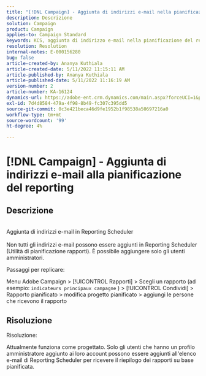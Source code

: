 ```yaml
---
title: "[!DNL Campaign] - Aggiunta di indirizzi e-mail nella pianificazione dei report"
description: Descrizione
solution: Campaign
product: Campaign
applies-to: Campaign Standard
keywords: KCS, aggiunta di indirizzo e-mail nella pianificazione del reporting
resolution: Resolution
internal-notes: E-000156280
bug: false
article-created-by: Ananya Kuthiala
article-created-date: 5/11/2022 11:15:11 AM
article-published-by: Ananya Kuthiala
article-published-date: 5/11/2022 11:16:19 AM
version-number: 2
article-number: KA-16124
dynamics-url: https://adobe-ent.crm.dynamics.com/main.aspx?forceUCI=1&pagetype=entityrecord&etn=knowledgearticle&id=53ba3e9c-1bd1-ec11-a7b5-0022480a8e40
exl-id: 7d4d8584-479a-4f98-8b49-fc307c395dd5
source-git-commit: 0c3e421beca46d9fe1952b1f98538a50697216a0
workflow-type: tm+mt
source-wordcount: '99'
ht-degree: 4%

---
```


# [!DNL Campaign] - Aggiunta di indirizzi e-mail alla pianificazione del reporting

## Descrizione

<br>Aggiunta di indirizzi e-mail in Reporting Scheduler<br><br>
Non tutti gli indirizzi e-mail possono essere aggiunti in Reporting Scheduler (Utilità di pianificazione rapporti).
È possibile aggiungere solo gli utenti amministratori.

Passaggi per replicare:

Menu Adobe Campaign > [!UICONTROL Rapporti] > Scegli un rapporto (ad esempio: `indicateurs principaux campagne` ) > [!UICONTROL Condividi] > Rapporto pianificato > modifica progetto pianificato > aggiungi le persone che ricevono il rapporto


## Risoluzione


Risoluzione:

Attualmente funziona come progettato. Solo gli utenti che hanno un profilo amministratore aggiunto ai loro account possono essere aggiunti all&#39;elenco e-mail di Reporting Scheduler per ricevere il riepilogo dei rapporti su base pianificata.
